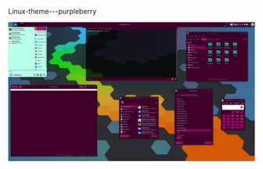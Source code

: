 Linux-theme---purpleberry

![Screenshot image import](https://raw.githubusercontent.com/Cat-Si/Linux-theme---purpleberry/master/screenshots/purpleberry.png "Screenshot image import")

